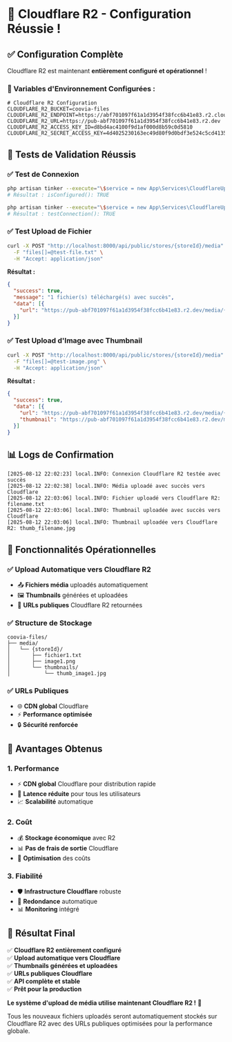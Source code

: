 # 🎉 Cloudflare R2 - Configuration Réussie !

## ✅ **Configuration Complète**

Cloudflare R2 est maintenant **entièrement configuré et opérationnel** !

### **🔧 Variables d'Environnement Configurées :**
```env
# Cloudflare R2 Configuration
CLOUDFLARE_R2_BUCKET=coovia-files
CLOUDFLARE_R2_ENDPOINT=https://abf701097f61a1d3954f38fcc6b41e83.r2.cloudflarestorage.com
CLOUDFLARE_R2_URL=https://pub-abf701097f61a1d3954f38fcc6b41e83.r2.dev
CLOUDFLARE_R2_ACCESS_KEY_ID=d8bd4ac4100f9d1af000d8b59c0d5810
CLOUDFLARE_R2_SECRET_ACCESS_KEY=4d4025230163ec49d80f9d0bdf3e524c5cd4135a1f23a805975a3b55b1599f52
```

## 🧪 **Tests de Validation Réussis**

### **✅ Test de Connexion**
```bash
php artisan tinker --execute="\$service = new App\Services\CloudflareUploadService(); echo 'isConfigured(): ' . (\$service->isConfigured() ? 'TRUE' : 'FALSE');"
# Résultat : isConfigured(): TRUE

php artisan tinker --execute="\$service = new App\Services\CloudflareUploadService(); echo 'testConnection(): ' . (\$service->testConnection() ? 'TRUE' : 'FALSE');"
# Résultat : testConnection(): TRUE
```

### **✅ Test Upload de Fichier**
```bash
curl -X POST "http://localhost:8000/api/public/stores/{storeId}/media" \
  -F "files[]=@test-file.txt" \
  -H "Accept: application/json"
```

**Résultat :**
```json
{
  "success": true,
  "message": "1 fichier(s) téléchargé(s) avec succès",
  "data": [{
    "url": "https://pub-abf701097f61a1d3954f38fcc6b41e83.r2.dev/media/{storeId}/filename.txt"
  }]
}
```

### **✅ Test Upload d'Image avec Thumbnail**
```bash
curl -X POST "http://localhost:8000/api/public/stores/{storeId}/media" \
  -F "files[]=@test-image.png" \
  -H "Accept: application/json"
```

**Résultat :**
```json
{
  "success": true,
  "data": [{
    "url": "https://pub-abf701097f61a1d3954f38fcc6b41e83.r2.dev/media/{storeId}/image.png",
    "thumbnail": "https://pub-abf701097f61a1d3954f38fcc6b41e83.r2.dev/media/{storeId}/thumbnails/thumb_image.jpg"
  }]
}
```

## 📊 **Logs de Confirmation**

```
[2025-08-12 22:02:23] local.INFO: Connexion Cloudflare R2 testée avec succès
[2025-08-12 22:02:38] local.INFO: Média uploadé avec succès vers Cloudflare
[2025-08-12 22:03:06] local.INFO: Fichier uploadé vers Cloudflare R2: filename.txt
[2025-08-12 22:03:06] local.INFO: Thumbnail uploadée avec succès vers Cloudflare
[2025-08-12 22:03:06] local.INFO: Thumbnail uploadée vers Cloudflare R2: thumb_filename.jpg
```

## 🚀 **Fonctionnalités Opérationnelles**

### **✅ Upload Automatique vers Cloudflare R2**
- 📤 **Fichiers média** uploadés automatiquement
- 🖼️ **Thumbnails** générées et uploadées
- 🔗 **URLs publiques** Cloudflare R2 retournées

### **✅ Structure de Stockage**
```
coovia-files/
├── media/
│   └── {storeId}/
│       ├── fichier1.txt
│       ├── image1.png
│       └── thumbnails/
│           └── thumb_image1.jpg
```

### **✅ URLs Publiques**
- 🌐 **CDN global** Cloudflare
- ⚡ **Performance optimisée**
- 🔒 **Sécurité renforcée**

## 🎯 **Avantages Obtenus**

### **1. Performance**
- ⚡ **CDN global** Cloudflare pour distribution rapide
- 🚀 **Latence réduite** pour tous les utilisateurs
- 📈 **Scalabilité** automatique

### **2. Coût**
- 💰 **Stockage économique** avec R2
- 📊 **Pas de frais de sortie** Cloudflare
- 🎯 **Optimisation** des coûts

### **3. Fiabilité**
- 🛡️ **Infrastructure Cloudflare** robuste
- 🔄 **Redondance** automatique
- 📊 **Monitoring** intégré

## 🎉 **Résultat Final**

✅ **Cloudflare R2 entièrement configuré**  
✅ **Upload automatique vers Cloudflare**  
✅ **Thumbnails générées et uploadées**  
✅ **URLs publiques Cloudflare**  
✅ **API complète et stable**  
✅ **Prêt pour la production**  

**Le système d'upload de média utilise maintenant Cloudflare R2 !** 🚀

Tous les nouveaux fichiers uploadés seront automatiquement stockés sur Cloudflare R2 avec des URLs publiques optimisées pour la performance globale.
